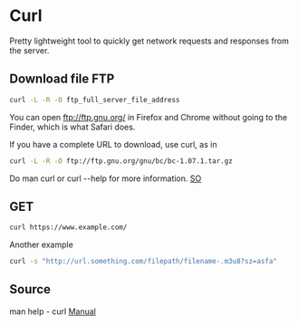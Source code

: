 # Curl

Pretty lightweight tool to quickly get network requests and responses from the server.

## Download file FTP

```sh
curl -L -R -O ftp_full_server_file_address
```


You can open ftp://ftp.gnu.org/ in Firefox and Chrome without going to the Finder, which is what Safari does.

If you have a complete URL to download, use curl, as in

```sh
curl -L -R -O ftp://ftp.gnu.org/gnu/bc/bc-1.07.1.tar.gz
```

Do man curl or curl --help for more information.
[SO ](https://apple.stackexchange.com/questions/320781/missing-ftp-command-line-tool-on-macos)


## GET

```bash
curl https://www.example.com/
```

Another example

```sh
curl -s "http://url.something.com/filepath/filename-.m3u8?sz=asfa"
```
## Source

man help - curl
[Manual](https://curl.se/docs/manual.html)